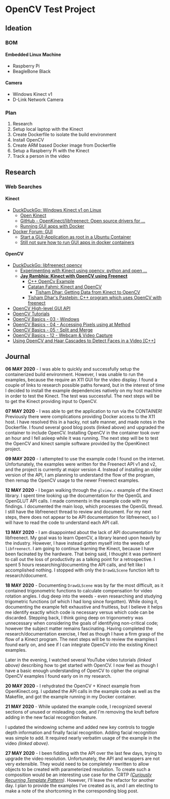 OpenCV Test Project
===================

Ideation
--------

### BOM

#### Embedded Linux Machine

- Raspberry Pi
- BeagleBone Black

#### Camera

- Windows Kinect v1
- D-Link Network Camera

### Plan

1. Research
1. Setup local laptop with the Kinect
1. Create Dockerfile to isolate the build environment
1. Install OpenCV
1. Create ARM based Docker image from Dockerfile
1. Setup a Raspberry Pi with the Kinect
1. Track a person in the video

Research
--------

### Web Searches

#### Kinect

- [DuckDuckGo: Windows Kinect v1 on Linux](https://duckduckgo.com/?q=Windows+Kinect+v1+on+Linux&t=brave&ia=software)
  - [Open Kinect](https://openkinect.org/wiki/Main_Page)
  - [GitHub - OpenKinect/libfreenect: Open source drivers for ...](https://github.com/OpenKinect/libfreenect)
  - [Running GUI apps with Docker](http://fabiorehm.com/blog/2014/09/11/running-gui-apps-with-docker/)
- [Docker Forum: GUI](https://forums.docker.com/search?q=GUI)
  - [Start a GUI-Application as root in a Ubuntu Container](https://forums.docker.com/t/start-a-gui-application-as-root-in-a-ubuntu-container/17069)
  - [Still not sure how to run GUI apps in docker containers](https://forums.docker.com/t/still-not-sure-how-to-run-gui-apps-in-docker-containers/79103)

#### OpenCV

- [DuckDuckGo: libfreenect opencv](https://duckduckgo.com/?q=libfreenect+opencv&t=brave&ia=software)
  - [Experimenting with Kinect using opencv, python and open ...](https://naman5.wordpress.com/2014/06/24/experimenting-with-kinect-using-opencv-python-and-open-kinect-libfreenect/)
  - [**Jay Rambhia: Kinect with OpenCV using Freenect**](https://jayrambhia.com/blog/kinect-opencv)
    - [C++ OpenCv Example](https://openkinect.org/wiki/C++OpenCvExample)
    - [Catatan Fahmi: Kinect and OpenCV](https://fahmifahim.com/2011/05/16/kinect-and-opencv/)
      - [Tisham Dhar: Getting Data from Kinect to OpenCV](https://whatnicklife.blogspot.com/2010/11/getting-data-from-kinect-to-opencv.html)
    - [Tisham Dhar's Pastebin: C++ program which uses OpenCV with freenect](https://pastebin.com/GJu9mnhJ)
- [OpenCV High-level GUI API](https://docs.opencv.org/4.3.0/d7/dfc/group__highgui.html#ga5628525ad33f52eab17feebcfba38bd7)
- [OpenCV Tutorials](https://docs.opencv.org/master/d9/df8/tutorial_root.html)
- [OpenCV Basics - 03 - Windows](https://youtu.be/_WHrr_5xO3Q)
- [OpenCV Basics - 04 - Accessing Pixels using at Method](https://youtu.be/S4z-C-96xfU)
- [OpenCV Basics - 05 - Split and Merge](https://youtu.be/VjYtoL0wZMc)
- [OpenCV Basics - 12 - Webcam & Video Capture](https://youtu.be/zhEqiW3qnos)
- [Using OpenCV and Haar Cascades to Detect Faces in a Video [C++]](https://youtu.be/RY6fPxpN10E)

Journal
-------

**06 MAY 2020** - I was able to quickly and successfully setup the containerized build environment. However, I was unable to run the examples, because the require an X11 GUI for the video display. I found a couple of links to research possible paths forward, but in the interest of time I decided to install the example dependencies natively on my host machine in order to test the Kinect. The test was successful. The next steps will be to get the Kinect providing input to OpenCV.

**07 MAY 2020** - I was able to get the application to run via the CONTAINER! Previously there were complications providing Docker access to the X11 host. I have resolved this in a hacky, not safe manner, and made notes in the Dockerfile. I found several good blog posts (linked above) and upgraded the container to include OpenCV. Installing OpenCV in the container took over an hour and I fell asleep while it was running. The next step will be to test the OpenCV and kinect sample software provided by the OpenKinect project.

**09 MAY 2020** - I attempted to use the example code I found on the internet. Unfortunately, the examples were written for the Freenect API v1 and v2, and the project is currently at major version 4. Instead of installing an older version of the API, I am planning to understand the flow of the program, then remap the OpenCV usage to the newer Freenect examples.

**12 MAY 2020** - I began walking through the `glview.c` example of the Kinect library. I spent time looking up the documentation for the OpenGL and OpenGLUT API calls. I made comments in the example code with my findings. I documented the main loop, which processes the OpenGL thread. I still have the libfreenect thread to review and document. For my next steps, there does not appear to be API documentation for libfreenect, so I will have to read the code to understand each API call.

**13 MAY 2020** - I am disappointed about the lack of API documentation for libfreenect. My goal was to learn OpenCV, a library leaned upon heavily by the industry. However, I have instead gotten myself into the weeds of `libfreenect`. I am going to continue learning the Kinect, because I have been facinated by the hardware. That being said, I thought it was pertinent to call out the loss of productivity as a talking point for a retrospective. I spent 5 hours researching/documenting the API calls, and felt like I accomplished nothing. I stopped with only the `DrawGLScene` function left to research/document.

**18 MAY 2020** - Documenting `DrawGLScene` was by far the most difficult, as it contained trigonometric functions to calculate compensation for video rotation angles. I dug deep into the weeds - even researching and studying trigometric functions (of which I had long since forgotten). While doing it, documenting the example felt exhaustive and fruitless, but I believe it helps me identify exactly which code is necessary versus which code can be discarded. Stepping back, I think going deep on trigonometry was unnecessary when considering the goals of identifying non-critical code; however the subject matter remains fascinating. Having completed the research/documentation exercise, I feel as though I have a firm grasp of the flow of a Kinect program. The next steps will be to review the examples I found early on, and see if I can integrate OpenCV into the existing Kinect examples.

Later in the evening, I watched several YouTube video tutorials _(linked above)_ describing how to get started with OpenCV. I now feel as though I have a basic enough understanding of OpenCV to cipher the original OpenCV examples I found early on in my research.

**20 MAY 2020** - I rehydrated the OpenCV + Kinect example from OpenKinect.org. I updated the API calls in the example code as well as the Makefile, and got the example running in my Docker container.

**21 MAY 2020** - While updated the example code, I recognized several sections of unused or misleading code, and I'm removing the kruft before adding in the new facial recognition feature.

I updated the windowing scheme and added new key controls to toggle depth information and finally facial recognition. Adding facial recognition was simple to add. It required nearly verbatim usage of the example in the video _(linked above)_.

**27 MAY 2020** - I been fiddling with the API over the last few days, trying to upgrade the video resolution. Unfortunately, the API and wrappers are not very extensible. They would need to be completely rewritten to allow objects to be created with parameterized resolution. To create such a composition would be an interesting use case for the CRTP _([Curiously Recurring Template Pattern](https://en.wikipedia.org/wiki/Curiously_recurring_template_pattern))_. However, I'll leave the refactor for another day. I plan to provide the examples I've created as is, and I am electing to make a note of the shortcoming in the corresponding blog post.
